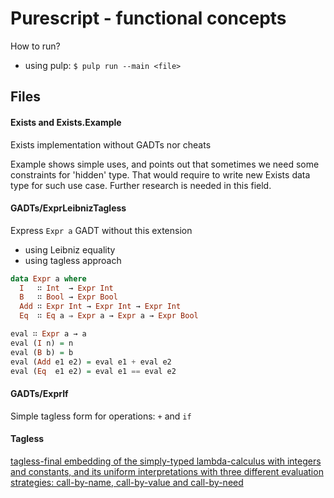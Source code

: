 # Purescript - functional concepts

How to run?
 - using pulp: `$ pulp run --main <file>`

## Files

#### Exists and Exists.Example

Exists implementation without GADTs nor cheats

Example shows simple uses, and points out that sometimes we need some constraints for 'hidden' type.
That would require to write new Exists data type for such use case. Further research is needed in this field.

#### GADTs/ExprLeibnizTagless

Express `Expr a` GADT without this extension
 - using Leibniz equality 
 - using tagless approach 

```haskell
data Expr a where
  I   ∷ Int  → Expr Int
  B   ∷ Bool → Expr Bool
  Add ∷ Expr Int → Expr Int → Expr Int
  Eq  ∷ Eq a ⇒ Expr a → Expr a → Expr Bool

eval ∷ Expr a → a
eval (I n) = n
eval (B b) = b
eval (Add e1 e2) = eval e1 + eval e2
eval (Eq  e1 e2) = eval e1 == eval e2
```


#### GADTs/ExprIf

Simple tagless form for operations: `+` and `if`


#### Tagless

[tagless-final embedding of the simply-typed lambda-calculus with integers and constants, and its uniform interpretations with three different evaluation strategies: call-by-name, call-by-value and call-by-need](http://okmij.org/ftp/tagless-final/cookbook.html#call-by-any)
